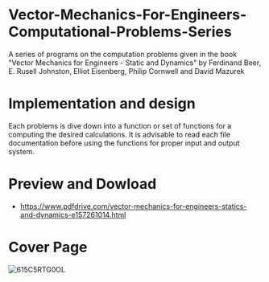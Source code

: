 # Vector-Mechanics-For-Engineers-Computational-Problems-Series
A series of programs on the computation problems given in the book "Vector Mechanics for Engineers - Static and Dynamics" by Ferdinand Beer, E. Rusell Johnston, Elliot Eisenberg, Philip Cornwell and David Mazurek
# Implementation and design
Each problems is dive down into a function or set of functions for a computing the desired calculations. It is advisable to read each file documentation before using the functions for proper input and output system.
# Preview and Dowload
- https://www.pdfdrive.com/vector-mechanics-for-engineers-statics-and-dynamics-e157261014.html
# Cover Page
![615C5RTG0OL](https://user-images.githubusercontent.com/90624890/194728949-990682ed-b6b5-4ede-b409-e73697de6470.jpg)
